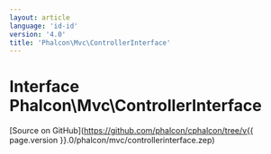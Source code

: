 ```yaml
---
layout: article
language: 'id-id'
version: '4.0'
title: 'Phalcon\Mvc\ControllerInterface'
---
```

# Interface **Phalcon\Mvc\ControllerInterface**

[Source on GitHub](https://github.com/phalcon/cphalcon/tree/v{{ page.version }}.0/phalcon/mvc/controllerinterface.zep)